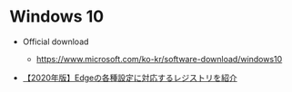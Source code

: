 # Windows 10

* Official download
  * https://www.microsoft.com/ko-kr/software-download/windows10

* [【2020年版】Edgeの各種設定に対応するレジストリを紹介](https://gyoumu-kouritsuka-pro.site/edge-reg/)



